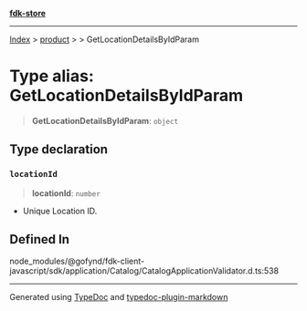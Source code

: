 [**fdk-store**](../../../README.md)
***

[Index](../../../API.md) > [product](../../README.md) > [<internal>](../README.md) > GetLocationDetailsByIdParam

# Type alias: GetLocationDetailsByIdParam

> **GetLocationDetailsByIdParam**: `object`

## Type declaration

### `locationId`

> **locationId**: `number`

- Unique Location ID.

## Defined In

node\_modules/@gofynd/fdk-client-javascript/sdk/application/Catalog/CatalogApplicationValidator.d.ts:538

***
Generated using [TypeDoc](https://typedoc.org/) and [typedoc-plugin-markdown](https://www.npmjs.com/package/typedoc-plugin-markdown)
